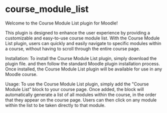 # course_module_list
Welcome to the Course Module List plugin for Moodle!

This plugin is designed to enhance the user experience by providing a customizable and easy-to-use course module list. With the Course Module List plugin, users can quickly and easily navigate to specific modules within a course, without having to scroll through the entire course page.

Installation:
To install the Course Module List plugin, simply download the plugin file. and then follow the standard Moodle plugin installation process. Once installed, the Course Module List plugin will be available for use in any Moodle course.

Usage:
To use the Course Module List plugin, simply add the "Course Module List" block to your course page. Once added, the block will automatically generate a list of all modules within the course, in the order that they appear on the course page. Users can then click on any module within the list to be taken directly to that module.
